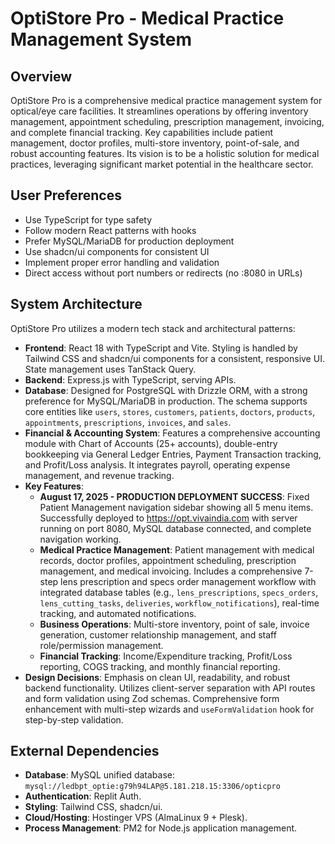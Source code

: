 # OptiStore Pro - Medical Practice Management System

## Overview
OptiStore Pro is a comprehensive medical practice management system for optical/eye care facilities. It streamlines operations by offering inventory management, appointment scheduling, prescription management, invoicing, and complete financial tracking. Key capabilities include patient management, doctor profiles, multi-store inventory, point-of-sale, and robust accounting features. Its vision is to be a holistic solution for medical practices, leveraging significant market potential in the healthcare sector.

## User Preferences
- Use TypeScript for type safety
- Follow modern React patterns with hooks
- Prefer MySQL/MariaDB for production deployment
- Use shadcn/ui components for consistent UI
- Implement proper error handling and validation
- Direct access without port numbers or redirects (no :8080 in URLs)

## System Architecture
OptiStore Pro utilizes a modern tech stack and architectural patterns:
- **Frontend**: React 18 with TypeScript and Vite. Styling is handled by Tailwind CSS and shadcn/ui components for a consistent, responsive UI. State management uses TanStack Query.
- **Backend**: Express.js with TypeScript, serving APIs.
- **Database**: Designed for PostgreSQL with Drizzle ORM, with a strong preference for MySQL/MariaDB in production. The schema supports core entities like `users`, `stores`, `customers`, `patients`, `doctors`, `products`, `appointments`, `prescriptions`, `invoices`, and `sales`.
- **Financial & Accounting System**: Features a comprehensive accounting module with Chart of Accounts (25+ accounts), double-entry bookkeeping via General Ledger Entries, Payment Transaction tracking, and Profit/Loss analysis. It integrates payroll, operating expense management, and revenue tracking.
- **Key Features**:
    - **August 17, 2025 - PRODUCTION DEPLOYMENT SUCCESS**: Fixed Patient Management navigation sidebar showing all 5 menu items. Successfully deployed to https://opt.vivaindia.com with server running on port 8080, MySQL database connected, and complete navigation working.
    - **Medical Practice Management**: Patient management with medical records, doctor profiles, appointment scheduling, prescription management, and medical invoicing. Includes a comprehensive 7-step lens prescription and specs order management workflow with integrated database tables (e.g., `lens_prescriptions`, `specs_orders`, `lens_cutting_tasks`, `deliveries`, `workflow_notifications`), real-time tracking, and automated notifications.
    - **Business Operations**: Multi-store inventory, point of sale, invoice generation, customer relationship management, and staff role/permission management.
    - **Financial Tracking**: Income/Expenditure tracking, Profit/Loss reporting, COGS tracking, and monthly financial reporting.
- **Design Decisions**: Emphasis on clean UI, readability, and robust backend functionality. Utilizes client-server separation with API routes and form validation using Zod schemas. Comprehensive form enhancement with multi-step wizards and `useFormValidation` hook for step-by-step validation.

## External Dependencies
- **Database**: MySQL unified database: `mysql://ledbpt_optie:g79h94LAP@5.181.218.15:3306/opticpro`
- **Authentication**: Replit Auth.
- **Styling**: Tailwind CSS, shadcn/ui.
- **Cloud/Hosting**: Hostinger VPS (AlmaLinux 9 + Plesk).
- **Process Management**: PM2 for Node.js application management.